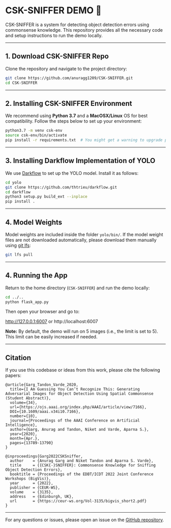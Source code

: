 # CSK-SNIFFER DEMO 🚀

CSK-SNIFFER is a system for detecting object detection errors using commonsense knowledge. This repository provides all the necessary code and setup instructions to run the demo locally.

---

## 1. Download CSK-SNIFFER Repo

Clone the repository and navigate to the project directory:

```bash
git clone https://github.com/anuragg1209/CSK-SNIFFER.git
cd CSK-SNIFFER
```

---

## 2. Installing CSK-SNIFFER Environment

We recommend using **Python 3.7** and a **MacOSX/Linux** OS for best compatibility. Follow the steps below to set up your environment:

```bash
python3.7 -m venv csk-env
source csk-env/bin/activate
pip install -r requirements.txt  # You might get a warning to upgrade pip or Python version. Do NOT upgrade, as our dependencies require the older version.
```

---

## 3. Installing Darkflow Implementation of YOLO

We use [Darkflow](https://github.com/thtrieu/darkflow) to set up the YOLO model. Install it as follows:

```bash
cd yolo
git clone https://github.com/thtrieu/darkflow.git
cd darkflow
python3 setup.py build_ext --inplace
pip install .
```

---

## 4. Model Weights

Model weights are included inside the folder `yolo/bin/`. If the model weight files are not downloaded automatically, please download them manually using [git lfs](https://git-lfs.github.com/):

```bash
git lfs pull
```

---

## 4. Running the App

Return to the home directory (`CSK-SNIFFER`) and run the demo locally:

```bash
cd ../..
python flask_app.py
```

Then open your browser and go to:

http://127.0.0.1:6007 or http://localhost:6007

**Note:** By default, the demo will run on 5 images (i.e., the limit is set to 5). This limit can be easily increased if needed.

---

## Citation

If you use this codebase or ideas from this work, please cite the following papers:

```
@article{Garg_Tandon_Varde_2020,
  title={I Am Guessing You Can’t Recognize This: Generating Adversarial Images for Object Detection Using Spatial Commonsense (Student Abstract)},
  volume={34},
  url={https://ojs.aaai.org/index.php/AAAI/article/view/7166},
  DOI={10.1609/aaai.v34i10.7166},
  number={10},
  journal={Proceedings of the AAAI Conference on Artificial Intelligence},
  author={Garg, Anurag and Tandon, Niket and Varde, Aparna S.},
  year={2020},
  month={Apr.},
  pages={13789-13790}
}

@inproceedings{Garg2022CSKSniffer,
  author    = {Anurag Garg and Niket Tandon and Aparna S. Varde},
  title     = {{CSK{-}SNIFFER}: Commonsense Knowledge for Sniffing Object Detection Errors},
  booktitle = {Proceedings of the EDBT/ICDT 2022 Joint Conference Workshops (BigVis)},
  year      = {2022},
  publisher = {CEUR-WS},
  volume    = {3135},
  address   = {Edinburgh, UK},
  url       = {https://ceur-ws.org/Vol-3135/bigvis_short2.pdf}
}
```

---

For any questions or issues, please open an issue on the [GitHub repository](https://github.com/anuragg1209/CSK-SNIFFER).
